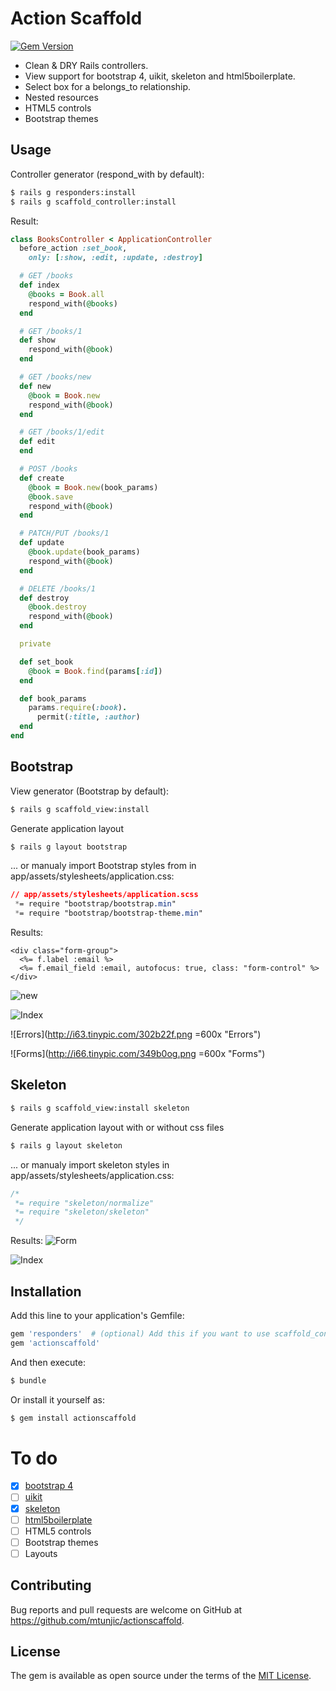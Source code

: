 # Action Scaffold 

[![Gem Version](https://badge.fury.io/rb/actionscaffold.svg)](https://badge.fury.io/rb/actionscaffold)

* Clean & DRY Rails controllers.
* View support for bootstrap 4, uikit, skeleton and html5boilerplate.
* Select box for a belongs_to relationship.
* Nested resources
* HTML5 controls
* Bootstrap themes


## Usage
Controller generator (respond_with by default):
```bash
$ rails g responders:install
$ rails g scaffold_controller:install
```
Result:
```ruby
class BooksController < ApplicationController
  before_action :set_book,
    only: [:show, :edit, :update, :destroy]

  # GET /books
  def index
    @books = Book.all
    respond_with(@books)
  end

  # GET /books/1
  def show
    respond_with(@book)
  end

  # GET /books/new
  def new
    @book = Book.new
    respond_with(@book)
  end

  # GET /books/1/edit
  def edit
  end

  # POST /books
  def create
    @book = Book.new(book_params)
    @book.save
    respond_with(@book)
  end

  # PATCH/PUT /books/1
  def update
    @book.update(book_params)
    respond_with(@book)
  end

  # DELETE /books/1
  def destroy
    @book.destroy
    respond_with(@book)
  end

  private

  def set_book
    @book = Book.find(params[:id])
  end

  def book_params
    params.require(:book).
      permit(:title, :author)
  end
end
```


## Bootstrap

View generator (Bootstrap by default):
```bash
$ rails g scaffold_view:install
```

Generate application layout
```bash
$ rails g layout bootstrap
```

... or manualy import Bootstrap styles from in app/assets/stylesheets/application.css:
```css
// app/assets/stylesheets/application.scss
 *= require "bootstrap/bootstrap.min"
 *= require "bootstrap/bootstrap-theme.min"
```

Results:

```erb
<div class="form-group">
  <%= f.label :email %>
  <%= f.email_field :email, autofocus: true, class: "form-control" %>
</div>
```

![new](http://i.imgur.com/MZxgPSR.png "new")

![Index](http://i.imgur.com/wx3bOBE.png "Index")

![Errors](http://i63.tinypic.com/302b22f.png =600x "Errors")

![Forms](http://i66.tinypic.com/349b0og.png =600x "Forms")

## Skeleton
```bash
$ rails g scaffold_view:install skeleton
```

Generate application layout with or without css files
```bash
$ rails g layout skeleton 
```

... or manualy import skeleton styles in app/assets/stylesheets/application.css:
```css
/*
 *= require "skeleton/normalize"
 *= require "skeleton/skeleton"
 */
```

Results:
![Form](http://i.imgur.com/gZUtlDx.png "Form")

![Index](http://i.imgur.com/dyKnhPl.png "Index")



## Installation
Add this line to your application's Gemfile:

```ruby
gem 'responders'  # (optional) Add this if you want to use scaffold_controller
gem 'actionscaffold'
```

And then execute:
```bash
$ bundle
```

Or install it yourself as:
```bash
$ gem install actionscaffold
```

# To do
- [X] [bootstrap 4](http://getbootstrap.com)
- [ ] [uikit](http://getuikit.com)
- [X] [skeleton](http://getskeleton.com)
- [ ] [html5boilerplate](https://html5boilerplate.com)
- [ ] HTML5 controls
- [ ] Bootstrap themes
- [ ] Layouts

## Contributing
Bug reports and pull requests are welcome on GitHub at https://github.com/mtunjic/actionscaffold.

## License
The gem is available as open source under the terms of the [MIT License](http://opensource.org/licenses/MIT).
